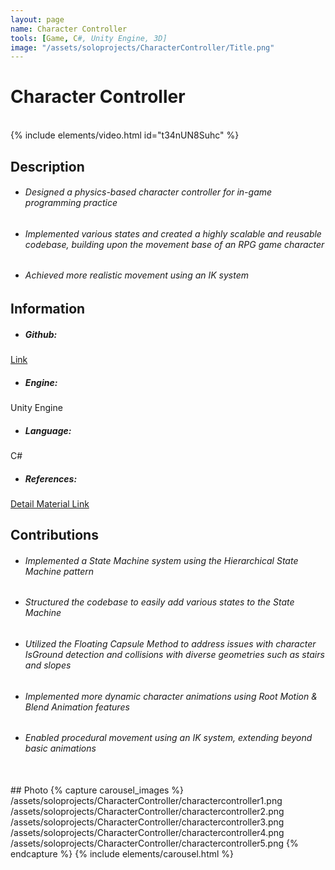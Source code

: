 ```yaml
---
layout: page
name: Character Controller
tools: [Game, C#, Unity Engine, 3D]
image: "/assets/soloprojects/CharacterController/Title.png"
---
```


# Character Controller

<br>
{% include elements/video.html id="t34nUN8Suhc" %}

## Description
- ###### Designed a physics-based character controller for in-game programming practice
- ###### Implemented various states and created a highly scalable and reusable codebase, building upon the movement base of an RPG game character
- ###### Achieved more realistic movement using an IK system


## Information
- ##### **Github**: 
[Link](https://github.com/JinhyunChoi-DEV/GAM400)
- ##### **Engine**: 
Unity Engine
- ##### **Language**: 
C#
- ##### **References**:
[Detail Material Link](https://docs.google.com/presentation/d/123cQtK5snVZp38f0YRpCceCZ-7gaeqUY4btSqM3J23E/edit?usp=sharing)

## Contributions
 - ###### Implemented a State Machine system using the Hierarchical State Machine pattern
 - ###### Structured the codebase to easily add various states to the State Machine
 - ###### Utilized the Floating Capsule Method to address issues with character IsGround detection and collisions with diverse geometries such as stairs and slopes
 - ###### Implemented more dynamic character animations using Root Motion & Blend Animation features
 - ###### Enabled procedural movement using an IK system, extending beyond basic animations

<br>
## Photo
{% capture carousel_images %}
/assets/soloprojects/CharacterController/charactercontroller1.png
/assets/soloprojects/CharacterController/charactercontroller2.png
/assets/soloprojects/CharacterController/charactercontroller3.png
/assets/soloprojects/CharacterController/charactercontroller4.png
/assets/soloprojects/CharacterController/charactercontroller5.png
{% endcapture %}
{% include elements/carousel.html %}